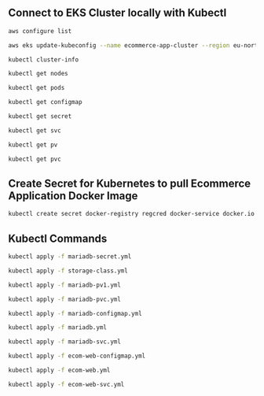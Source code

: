 ## Connect to EKS Cluster locally with Kubectl 
```sh
aws configure list 
```

```sh
aws eks update-kubeconfig --name ecommerce-app-cluster --region eu-north-1
```

```sh
kubectl cluster-info
```

```sh
kubectl get nodes 
```

```sh
kubectl get pods
```

```sh
kubectl get configmap
```

```sh
kubectl get secret
```

```sh
kubectl get svc
```

```sh
kubectl get pv
```

```sh
kubectl get pvc
```

## Create Secret for Kubernetes to pull Ecommerce Application Docker Image
```sh
kubectl create secret docker-registry regcred docker-service docker.io docker-username tomiwa97 docker-password ************************************
```

## Kubectl Commands
```sh
kubectl apply -f mariadb-secret.yml 
```

```sh
kubectl apply -f storage-class.yml 
```

```sh
kubectl apply -f mariadb-pv1.yml 
``` 

```sh
kubectl apply -f mariadb-pvc.yml 
``` 

```sh
kubectl apply -f mariadb-configmap.yml 
```

```sh
kubectl apply -f mariadb.yml 
```

```sh
kubectl apply -f mariadb-svc.yml 
```

```sh
kubectl apply -f ecom-web-configmap.yml 
```

```sh
kubectl apply -f ecom-web.yml 
```

```sh
kubectl apply -f ecom-web-svc.yml 
```
